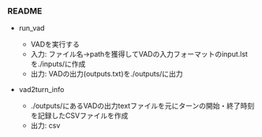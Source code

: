 ### README

* run_vad
  * VADを実行する
  * 入力: ファイル名→pathを獲得してVADの入力フォーマットのinput.lstを./inputs/に作成
  * 出力: VADの出力(outputs.txt)を./outputs/に出力

* vad2turn_info
  * ./outputs/にあるVADの出力textファイルを元にターンの開始・終了時刻を記録したCSVファイルを作成
  * 出力: csv